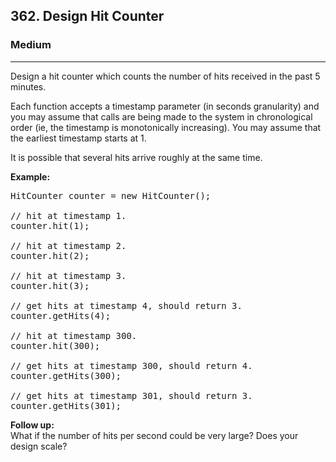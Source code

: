 <h2>362. Design Hit Counter</h2><h3>Medium</h3><hr><div><p>Design a hit counter which counts the number of hits received in the past 5 minutes.</p>

<p>Each function accepts a timestamp parameter (in seconds granularity) and you may assume that calls are being made to the system in chronological order (ie, the timestamp is monotonically increasing). You may assume that the earliest timestamp starts at 1.</p>

<p>It is possible that several hits arrive roughly at the same time.</p>

<p><b>Example:</b></p>

<pre>HitCounter counter = new HitCounter();

// hit at timestamp 1.
counter.hit(1);

// hit at timestamp 2.
counter.hit(2);

// hit at timestamp 3.
counter.hit(3);

// get hits at timestamp 4, should return 3.
counter.getHits(4);

// hit at timestamp 300.
counter.hit(300);

// get hits at timestamp 300, should return 4.
counter.getHits(300);

// get hits at timestamp 301, should return 3.
counter.getHits(301); 
</pre>

<p><b>Follow up:</b><br>
What if the number of hits per second could be very large? Does your design scale?</p></div>